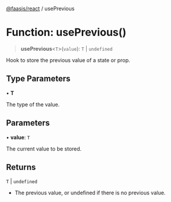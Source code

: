 [@faasjs/react](../README.md) / usePrevious

# Function: usePrevious()

> **usePrevious**\<`T`\>(`value`): `T` \| `undefined`

Hook to store the previous value of a state or prop.

## Type Parameters

• **T**

The type of the value.

## Parameters

• **value**: `T`

The current value to be stored.

## Returns

`T` \| `undefined`

- The previous value, or undefined if there is no previous value.
